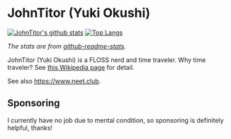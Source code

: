 # JohnTitor (Yuki Okushi)

[![JohnTitor's github stats](https://github-readme-stats.vercel.app/api?username=JohnTitor&show_icons=true)](https://github.com/anuraghazra/github-readme-stats) [![Top Langs](https://github-readme-stats.vercel.app/api/top-langs/?username=JohnTitor)](https://github.com/anuraghazra/github-readme-stats)

_The stats are from [github-readme-stats](https://github.com/anuraghazra/github-readme-stats)._

JohnTitor (Yuki Okushi) is a FLOSS nerd and time traveler.
Why time traveler? See [this Wikipedia page](https://en.wikipedia.org/wiki/John_Titor) for detail.

See also https://www.neet.club.

## Sponsoring

I currently have no job due to mental condition, so sponsoring is definitely helpful, thanks!
